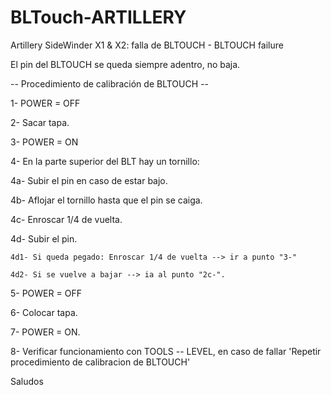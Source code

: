 # BLTouch-ARTILLERY
Artillery SideWinder X1 &amp; X2: falla de BLTOUCH - BLTOUCH failure

El pin del BLTOUCH se queda siempre adentro, no baja.

-- Procedimiento de calibración de BLTOUCH --

1- POWER = OFF 

2- Sacar tapa.

3- POWER = ON

4- En la parte superior del BLT hay un tornillo:

  4a- Subir el pin en caso de estar bajo.
  
  4b- Aflojar el tornillo hasta que el pin se caiga.
  
  4c- Enroscar 1/4 de vuelta.
  
  4d- Subir el pin.
  
    4d1- Si queda pegado: Enroscar 1/4 de vuelta --> ir a punto "3-"
    
    4d2- Si se vuelve a bajar --> ia al punto "2c-".
    
5- POWER = OFF 

6- Colocar tapa.

7- POWER = ON.

8- Verificar funcionamiento con TOOLS -- LEVEL, en caso de fallar 'Repetir procedimiento de calibracion de BLTOUCH'


Saludos
